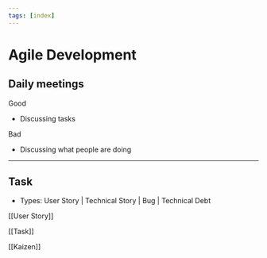 ```yaml
---
tags: [index]
---
```


# Agile Development


## Daily meetings

Good
- Discussing tasks

Bad
- Discussing what people are doing

<!--

## FAQ

##### Как бэкендеры оценивают задачи фронтендеров?

_RESEARCH: как бэкендеры оценивают задачи фронтендеров?_

-->

<!--
Оцениваются не задачи, а истории.

[[PDCA]]

* [[User Story]]
* Activity --- отвечают на вопрос "Как пользователи используют на ie систему?"

https://myalm.ru/news/%d0%a2%d1%80%d0%b5%d0%b1%d0%be%d0%b2%d0%b0%d0%bd%d0%b8%d1%8f-%d0%b2-Agile-%d1%87%d1%82%d0%be-%d1%82%d0%b0%d0%ba%d0%be%d0%b5-Epic-%d0%b8-%d0%b2-%d1%87%d0%b5%d0%bc-%d0%be%d1%82%d0%bb%d0%b8%d1%87%d0%b8%d0%b5-%d0%be%d1%82-User-Story-

https://medium.com/no-flame-no-game/%D0%BA%D0%B0%D0%BA-%D0%BF%D1%80%D0%B8%D0%BE%D1%80%D0%B8%D1%82%D0%B8%D0%B7%D0%B8%D1%80%D0%BE%D0%B2%D0%B0%D1%82%D1%8C-%D1%84%D0%B8%D1%87%D0%B8-%D0%B8-%D0%B1%D0%B0%D0%B3%D0%B8-4a997eced112

tags: #agile 

---
# Definition of Ready
также *Определение готовности*

tags: #agile 

---
# Definition of Done
также *Определение выполненности*

https://wemake.services/meta/rsdp/definition-of-done/

tags: #agile 

---
# Definition of Awesome
также *Определение клевости*, *100%+*

tags: #agile 

---

# Customer Journey Map

- http://uxmastery.com/how-to-create-a-customer-journey-map/
- https://www.smashingmagazine.com/2015/01/all-about-customer-journey-mapping/
- https://www.youtube.com/watch?v=mSxpVRo3BLg
- https://www.youtube.com/watch?v=Dsarh1BhC9U

-->

---

## Task

- Types: <green>User Story</green> | <yellow>Technical Story</yellow> | <red>Bug</red> | <black>Technical Debt</black>

<!--

- Competence: <yellow>Design</yellow> | <blue>Front End</blue> | <orange>QA</orange> | <olive>Back End</olive> | <purple>DevOps</purple> | <red>Management</red> | <gray>Other</gray>
- Bug
  - Название должно содержать четкое определение бага
    _Плохо_: "Жилая площадь === 0"
    _Хорошо_: "Жилая площадь отображается, если
-->


[[User Story]]

[[Task]]

[[Kaizen]]